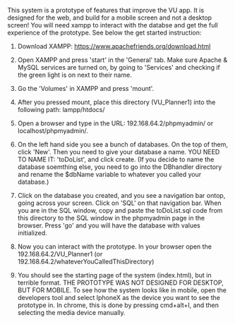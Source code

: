 This system is a prototype of features that improve the VU app. It is designed for the web, and build for a mobile screen and not a desktop screen! You will need xampp to interact with the databse and get the full experience of the prototype. See below the get started instruction:

1) Download XAMPP: https://www.apachefriends.org/download.html

2) Open XAMPP and press 'start' in the 'General' tab. Make sure Apache & MySQL services are turned on, by going to 'Services' and checking if the green light is on next to their name.

3) Go the 'Volumes' in XAMPP and press 'mount'. 

4) After you pressed mount, place this directory (VU_Planner1) into the following path: lampp/htdocs/

5) Open a browser and type in the URL: 192.168.64.2/phpmyadmin/ or localhost/phpmyadmin/. 

6) On the left hand side you see a bunch of databases. On the top of them, click 'New'. Then you need to give your database a name. YOU NEED TO NAME IT: 'toDoList', and click create. (If you decide to name the database soemthing else, you need to go into the DBhandler directory and rename the $dbName variable to whatever you called your database.)

7) Click on the database you created, and you see a navigation bar ontop, going across your screen. Click on 'SQL' on that navigation bar. When you are in the SQL window, copy and paste the toDoList.sql code from this directory to the SQL window in the phpmyadmin page in the browser. Press 'go' and you will have the database with values initialized. 

8) Now you can interact with the prototype. In your browser open the 192.168.64.2/VU_Planner1 (or 192.168.64.2/whateverYouCalledThisDirectory)

9) You should see the starting page of the system (index.html), but in terrible format. THE PROTOTYPE WAS NOT DESIGNED FOR DESKTOP, BUT FOR MOBILE. To see how the system looks like in mobile, open the developers tool and select IphoneX as the device you want to see the prototype in. In chrome, this is done by pressing cmd+alt+I, and then selecting the media device manually. 
